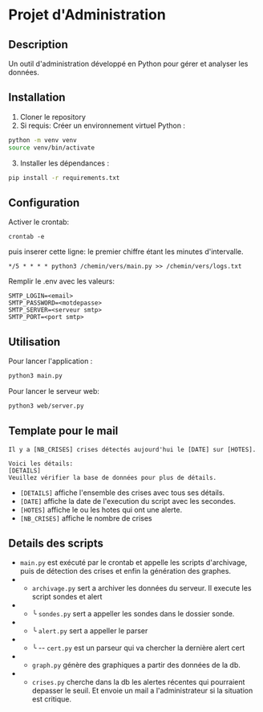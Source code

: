# Projet d'Administration

## Description
Un outil d'administration développé en Python pour gérer et analyser les données.

## Installation
1. Cloner le repository
2. Si requis: Créer un environnement virtuel Python :
```bash
python -m venv venv
source venv/bin/activate
```
3. Installer les dépendances :
```bash
pip install -r requirements.txt
```

## Configuration
Activer le crontab:
```
crontab -e
```
puis inserer cette ligne: le premier chiffre étant les minutes d'intervalle.
```
*/5 * * * * python3 /chemin/vers/main.py >> /chemin/vers/logs.txt
```

Remplir le .env avec les valeurs: 
```
SMTP_LOGIN=<email>
SMTP_PASSWORD=<motdepasse>
SMTP_SERVER=<serveur smtp>
SMTP_PORT=<port smtp>
```

## Utilisation
Pour lancer l'application :
```bash
python3 main.py
```

Pour lancer le serveur web:
```bash
python3 web/server.py
```

## Template pour le mail
```
Il y a [NB_CRISES] crises détectés aujourd'hui le [DATE] sur [HOTES].

Voici les détails: 
[DETAILS]
Veuillez vérifier la base de données pour plus de détails.
```
- `[DETAILS]` affiche l'ensemble des crises avec tous ses détails.
- `[DATE]` affiche la date de l'execution du script avec les secondes.
- `[HOTES]` affiche le ou les hotes qui ont une alerte.
- `[NB_CRISES]` affiche le nombre de crises

## Details des scripts
- `main.py` est exécuté par le crontab et appelle les scripts d'archivage, puis de détection des crises et enfin la génération des graphes.
- - `archivage.py` sert a archiver les données du serveur. Il execute les script sondes et alert
- - ╰ `sondes.py` sert a appeller les sondes dans le dossier sonde.
- - ╰ `alert.py` sert a appeller le parser
- - ╰ -- `cert.py` est un parseur qui va chercher la dernière alert cert
- - `graph.py` génère des graphiques a partir des données de la db.
- - `crises.py` cherche dans la db les alertes récentes qui pourraient depasser le seuil. Et envoie un mail a l'administrateur si la situation est critique.

